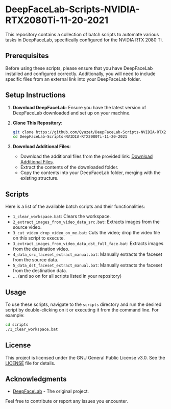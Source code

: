 # DeepFaceLab-Scripts-NVIDIA-RTX2080Ti-11-20-2021

This repository contains a collection of batch scripts to automate various tasks in DeepFaceLab, specifically configured for the NVIDIA RTX 2080 Ti.

## Prerequisites

Before using these scripts, please ensure that you have DeepFaceLab installed and configured correctly. Additionally, you will need to include specific files from an external link into your DeepFaceLab folder.

## Setup Instructions

1. **Download DeepFaceLab**: Ensure you have the latest version of DeepFaceLab downloaded and set up on your machine.

2. **Clone This Repository**:
   ```sh
   git clone https://github.com/Qyuzet/DeepFaceLab-Scripts-NVIDIA-RTX2080Ti-11-20-2021.git
   cd DeepFaceLab-Scripts-NVIDIA-RTX2080Ti-11-20-2021
   ```

3. **Download Additional Files**:
   - Download the additional files from the provided link: [Download Additional Files](https://binusianorg-my.sharepoint.com/personal/riki_syahputra_binus_ac_id/_layouts/15/guestaccess.aspx?share=EeDBg3Ig3WlGrHymQhfpZ-4BMkhkWQ53YoEmXXCdgHnZ3w&e=hpj5qL).
   - Extract the contents of the downloaded folder.
   - Copy the contents into your DeepFaceLab folder, merging with the existing structure.

## Scripts

Here is a list of the available batch scripts and their functionalities:

- `1_clear_workspace.bat`: Clears the workspace.
- `2_extract_images_from_video_data_src.bat`: Extracts images from the source video.
- `3_cut_video_drop_video_on_me.bat`: Cuts the video; drop the video file on this script to execute.
- `3_extract_images_from_video_data_dst_full_face.bat`: Extracts images from the destination video.
- `4_data_src_faceset_extract_manual.bat`: Manually extracts the faceset from the source data.
- `5_data_dst_faceset_extract_manual.bat`: Manually extracts the faceset from the destination data.
- ... (and so on for all scripts listed in your repository)

## Usage

To use these scripts, navigate to the `scripts` directory and run the desired script by double-clicking on it or executing it from the command line. For example:

```sh
cd scripts
./1_clear_workspace.bat
```

## License

This project is licensed under the GNU General Public License v3.0. See the [LICENSE](LICENSE) file for details.

## Acknowledgments

- [DeepFaceLab](https://github.com/iperov/DeepFaceLab) - The original project.

Feel free to contribute or report any issues you encounter.
